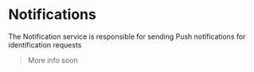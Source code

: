 # Notifications

The Notification service is responsible for sending Push notifications for identification requests

> More info soon